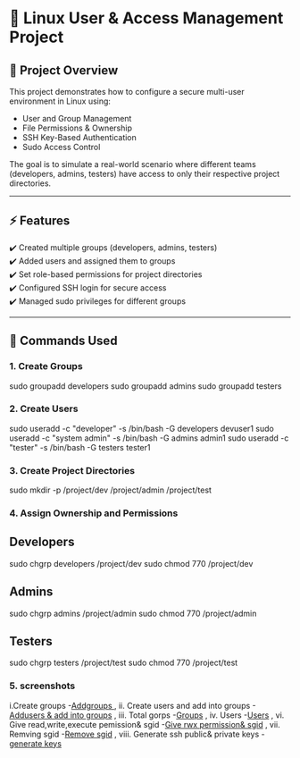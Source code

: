 # 🔐 Linux User & Access Management Project  

## 📖 Project Overview  
This project demonstrates how to configure a secure multi-user environment in Linux using:  
- User and Group Management  
- File Permissions & Ownership  
- SSH Key-Based Authentication  
- Sudo Access Control  

The goal is to simulate a real-world scenario where different teams (developers, admins, testers) have access to only their respective project directories.  

---

## ⚡ Features  
✔️ Created multiple groups (developers, admins, testers)  
✔️ Added users and assigned them to groups  
✔️ Set role-based permissions for project directories  
✔️ Configured SSH login for secure access  
✔️ Managed sudo privileges for different groups  

---

## 🔑 Commands Used  

### 1. Create Groups  
sudo groupadd developers
sudo groupadd admins
sudo groupadd testers  

###  2. Create Users
sudo useradd  -c "developer"  -s /bin/bash -G developers devuser1
sudo useradd  -c "system admin" -s /bin/bash -G admins admin1
sudo useradd  -c "tester" -s /bin/bash -G testers tester1

### 3. Create Project Directories
sudo mkdir -p /project/dev /project/admin /project/test

### 4. Assign Ownership and Permissions
## Developers
sudo chgrp developers /project/dev
sudo chmod 770 /project/dev

## Admins
sudo chgrp admins /project/admin
sudo chmod 770 /project/admin

## Testers
sudo chgrp testers /project/test
sudo chmod 770 /project/test

### 5. screenshots
 i.Create groups -[Addgroups ](screenshot/addgroups.png) ,
ii. Create users and add into groups -[Addusers & add into groups](screenshot/addusers.png) ,
iii. Total gorps -[Groups](screenshot/groups.png) ,
iv. Users -[Users](screenshot/users.png) ,
vi. Give read,write,execute pemission& sgid -[Give rwx permission& sgid](screenshot/permission.png) ,
vii. Remving sgid -[Remove sgid](screenshot/removesg.png) ,
viii. Generate ssh public& private keys -[generate keys](screenshot/sshkey.png) 



